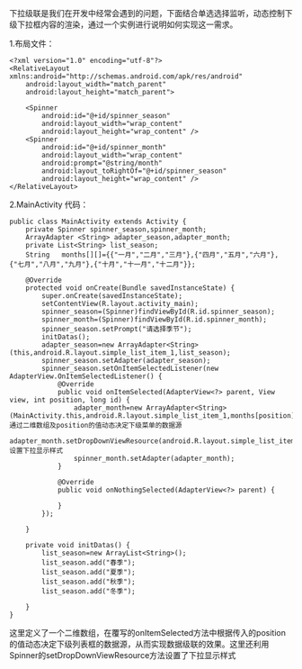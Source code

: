 下拉级联是我们在开发中经常会遇到的问题，下面结合单选选择监听，动态控制下级下拉框内容的渲染，通过一个实例进行说明如何实现这一需求。

1.布局文件：

	<?xml version="1.0" encoding="utf-8"?>
	<RelativeLayout xmlns:android="http://schemas.android.com/apk/res/android"
	    android:layout_width="match_parent"
	    android:layout_height="match_parent">
	
	    <Spinner
	        android:id="@+id/spinner_season"
	        android:layout_width="wrap_content"
	        android:layout_height="wrap_content" />
	    <Spinner
	        android:id="@+id/spinner_month"
	        android:layout_width="wrap_content"
	        android:prompt="@string/month"
	        android:layout_toRightOf="@+id/spinner_season"
	        android:layout_height="wrap_content" />
	</RelativeLayout>

2.MainActivity 代码：

	public class MainActivity extends Activity {
	    private Spinner spinner_season,spinner_month;
	    ArrayAdapter <String> adapter_season,adapter_month;
	    private List<String> list_season;
	    String   months[][]={{"一月","二月","三月"},{"四月","五月","六月"},{"七月","八月","九月"},{"十月","十一月","十二月"}};
	
	    @Override
	    protected void onCreate(Bundle savedInstanceState) {
	        super.onCreate(savedInstanceState);
	        setContentView(R.layout.activity_main);
	        spinner_season=(Spinner)findViewById(R.id.spinner_season);
	        spinner_month=(Spinner)findViewById(R.id.spinner_month);
	        spinner_season.setPrompt("请选择季节");
	        initDatas();
	        adapter_season=new ArrayAdapter<String>(this,android.R.layout.simple_list_item_1,list_season);
	        spinner_season.setAdapter(adapter_season);
	        spinner_season.setOnItemSelectedListener(new AdapterView.OnItemSelectedListener() {
	            @Override
	            public void onItemSelected(AdapterView<?> parent, View view, int position, long id) {
	                adapter_month=new ArrayAdapter<String>(MainActivity.this,android.R.layout.simple_list_item_1,months[position]);//通过二维数组及position的值动态决定下级菜单的数据源
	                adapter_month.setDropDownViewResource(android.R.layout.simple_list_item_single_choice);//设置下拉显示样式
	                spinner_month.setAdapter(adapter_month);
	            }
	
	            @Override
	            public void onNothingSelected(AdapterView<?> parent) {
	
	            }
	        });
	
	    }
	
	    private void initDatas() {
	        list_season=new ArrayList<String>();
	        list_season.add("春季");
	        list_season.add("夏季");
	        list_season.add("秋季");
	        list_season.add("冬季");
	
	    }
	}

这里定义了一个二维数组，在覆写的onItemSelected方法中根据传入的position的值动态决定下级列表框的数据源，从而实现数据级联的效果。这里还利用Spinner的setDropDownViewResource方法设置了下拉显示样式